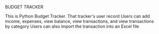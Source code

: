 BUDGET TRACKER

This is Python Budget Tracker. That tracker's user record
Users can add income, expenses, view balance, view transactions, and view transactions by category
Users can also import the transaction into an Excel file 
